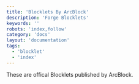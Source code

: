 ```yaml
---
title: 'Blocklets By ArcBlock'
description: 'Forge Blocklets'
keywords: ''
robots: 'index,follow'
category: 'docs'
layout: 'documentation'
tags:
  - 'blocklet'
  - 'index'
---
```


These are offical Blocklets published by ArcBlock.
